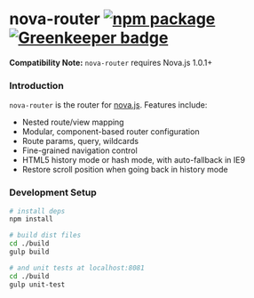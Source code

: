 # nova-router  [![npm package](https://img.shields.io/npm/v/nova-router.svg)](https://www.npmjs.com/package/nova-router) [![Greenkeeper badge](https://badges.greenkeeper.io/toxic-johann/nova-router.svg)](https://greenkeeper.io/) 

**Compatibility Note:** `nova-router` requires Nova.js 1.0.1+

### Introduction

`nova-router` is the router for [nova.js](http://novajs.com). Features include:

- Nested route/view mapping
- Modular, component-based router configuration
- Route params, query, wildcards
- Fine-grained navigation control
- HTML5 history mode or hash mode, with auto-fallback in IE9
- Restore scroll position when going back in history mode

### Development Setup

``` bash
# install deps
npm install

# build dist files
cd ./build
gulp build

# and unit tests at localhost:8081
cd ./build
gulp unit-test
```


